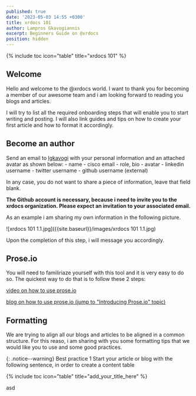 ```yaml
---
published: true
date: '2023-05-03 14:55 +0300'
title: xrdocs 101
author: Lampros Gkavogiannis
excerpt: Beginners Guide on @xrdocs
position: hidden
---
```

{% include toc icon="table" title="xrdocs 101" %}

## Welcome

Hello and welcome to the @xrdocs world. I want to thank you for becoming a member of our awesome team and i am looking forward to reading you blogs and articles. 

I will try to list all the required onboarding steps that will enable you to start writing and posting. I will also link guides and tips on how to create your first article and how to format it accordingly.  

## Become an author

Send an email to [lgkavogi](mailto:lgkavogi@cisco.com) with your personal information and an attached avatar as shown below:
	- name
	- cisco email
	- role, bio
	- avatar
	- linkedin username
	- twitter username
	- github username (external)

In any case, you do not want to share a piece of information, leave that field blank.

**The Github account is necessary, because i need to invite you to the xrdocs organization. Please expect an invitation to your associated email.**

As an example i am sharing my own information in the following picture.

![xrdocs 101 1.1.jpg]({{site.baseurl}}/images/xrdocs 101 1.1.jpg)

Upon the completion of this step, i will message you accordingly.

## Prose.io

You will need to familiriaze yourself with this tool and it is very easy to do so.
The quickest way to do that is to follow these 2 steps:

[video on how to use prose.io](https://youtu.be/AD-chhbedqc)

[blog on how to use prose.io (jump to "Introducing Prose.io" topic)](https://xrdocs.io/helpdocs/xrdocs-how-to)

## Formatting

We are trying to align all our blogs and articles to be aligned in a common structure. For this reaso, i am sharing with you some formatting tips that we would like you to use and some good practices.

{: .notice--warning}
Best practice 1
Start your article or blog with the following sentence, in order to create a content table

{% include toc icon="table" title="add_your_title_here" %}



asd